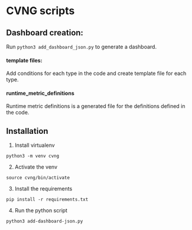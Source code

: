 # CVNG scripts

## Dashboard creation:
Run ``python3 add_dashboard_json.py`` to generate a dashboard.
#### template files: 
Add conditions for each type in the code and create template file for each type.
#### runtime_metric_definitions
Runtime metric definitions is a generated file for the definitions defined in the code. 


## Installation
1. Install virtualenv
```
python3 -m venv cvng
```
2. Activate the venv
```
source cvng/bin/activate
```
3. Install the requirements
```
pip install -r requirements.txt
```
4. Run the python script
```
python3 add-dashboard-json.py
```

